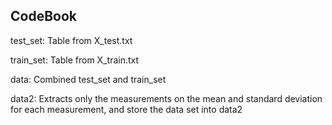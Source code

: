 ## CodeBook
<p> test_set: Table from X_test.txt </p>
<p> train_set: Table from X_train.txt </p>
<p> data: Combined test_set and train_set </p>
<p> data2: Extracts only the measurements on the mean and standard deviation for each measurement, and store the data set into data2
